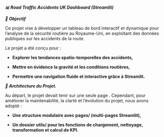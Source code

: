 ***📊 Road Traffic Accidents UK Dashboard (Streamlit)***

***🎯 Objectif***

Ce projet vise à développer un tableau de bord interactif et dynamique pour l’analyse de la sécurité routière au Royaume-Uni, en exploitant des données publiques sur les accidents de la route.

Le projet a été conçu pour :

 * **Explorer les tendances spatio-temporelles des accidents,**

 * **Mettre en évidence la gravité et les conditions routières,**

 * **Permettre une navigation fluide et interactive grâce à Streamlit.**


***🧱 Architecture du Projet.***

Au départ, le projet devait tenir sur une seule page . Cependant, pour améliorer la maintenabilité, la clarté et l’évolution du projet, nous avons adopté :

 * **Une structure modulaire avec pages/ (multi-pages Streamlit),**

 * **Un dossier utils/ pour les fonctions de chargement, nettoyage, transformation et calcul de KPI.**

